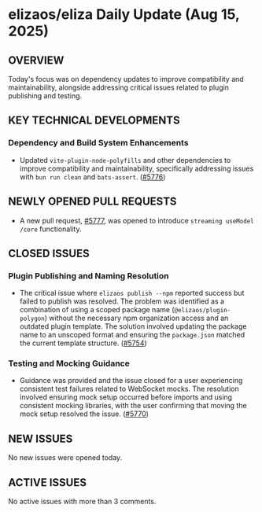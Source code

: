 # elizaos/eliza Daily Update (Aug 15, 2025)
## OVERVIEW 
Today's focus was on dependency updates to improve compatibility and maintainability, alongside addressing critical issues related to plugin publishing and testing.

## KEY TECHNICAL DEVELOPMENTS

### Dependency and Build System Enhancements
*   Updated `vite-plugin-node-polyfills` and other dependencies to improve compatibility and maintainability, specifically addressing issues with `bun run clean` and `bats-assert`. ([#5776](https://github.com/elizaos/eliza/pull/5776))

## NEWLY OPENED PULL REQUESTS
*   A new pull request, [#5777](https://github.com/elizaos/eliza/pull/5777), was opened to introduce `streaming useModel /core` functionality.

## CLOSED ISSUES

### Plugin Publishing and Naming Resolution
*   The critical issue where `elizaos publish --npm` reported success but failed to publish was resolved. The problem was identified as a combination of using a scoped package name (`@elizaos/plugin-polygon`) without the necessary npm organization access and an outdated plugin template. The solution involved updating the package name to an unscoped format and ensuring the `package.json` matched the current template structure. ([#5754](https://github.com/elizaos/eliza/issues/5754))

### Testing and Mocking Guidance
*   Guidance was provided and the issue closed for a user experiencing consistent test failures related to WebSocket mocks. The resolution involved ensuring mock setup occurred before imports and using consistent mocking libraries, with the user confirming that moving the mock setup resolved the issue. ([#5770](https://github.com/elizaos/eliza/issues/5770))

## NEW ISSUES
No new issues were opened today.

## ACTIVE ISSUES
No active issues with more than 3 comments.